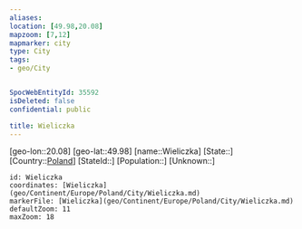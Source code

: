 ```yaml
---
aliases: 
location: [49.98,20.08]
mapzoom: [7,12] 
mapmarker: city 
type: City
tags:
- geo/City


SpocWebEntityId: 35592
isDeleted: false
confidential: public

title: Wieliczka
---
```

[geo-lon::20.08]
[geo-lat::49.98]
[name::Wieliczka]
[State::]
[Country::[Poland](geo/Continent/Europe/Poland.md)]
[StateId::]
[Population::]
[Unknown::]


```leaflet
id: Wieliczka
coordinates: [Wieliczka](geo/Continent/Europe/Poland/City/Wieliczka.md)
markerFile: [Wieliczka](geo/Continent/Europe/Poland/City/Wieliczka.md)
defaultZoom: 11 
maxZoom: 18
```


